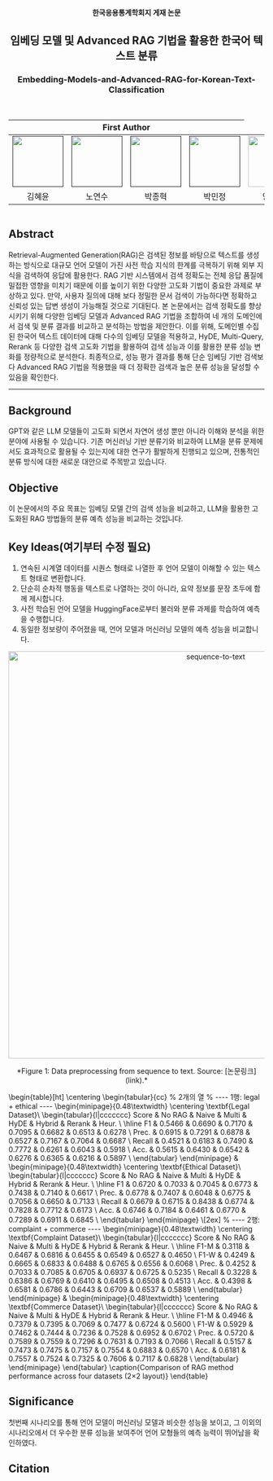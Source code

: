 <h4 align='center'> 한국응용통계학회지 게재 논문 </h4>
<h2 align='center'> 임베딩 모델 및 Advanced RAG 기법을 활용한 한국어 텍스트 분류
<h3 align='center'> Embedding-Models-and-Advanced-RAG-for-Korean-Text-Classification </h3>
<br>   
<div align='center'>
<table>
    <thead>
        <tr>
            <th colspan="4"> First Author </th>
        </tr>
    </thead>
    <tbody>
        <tr>
          <tr>
            <td align='center'><a href=""><img src="" width="100" height="100"></td>
            <td align='center'><a href=""><img src="" width="100" height="100"></td>
            <td align='center'><a href=""><img src="" width="100" height="100"></td>
            <td align='center'><a href=""><img src="" width="100" height="100"></td>
            <td align='center'><a href="https://github.com/ByungwookYang"><img src="https://github.com/ByungwookYang.png" width="100" height="100"></td>
          <tr>
            <td align='center'>김혜윤</td>
            <td align='center'>노연수</td>
            <td align='center'>박종혁</td>
            <td align='center'>박민정</td>
            <td align='center'>양병욱</td>
          </tr>
        </tr>
    </tbody>
</table>

</div>

<!-- Using HTML to center the abstract -->
<div class="columns is-centered has-text-centered">
    <div class="column is-four-fifths">
        <h2>Abstract</h2>
        <div class="content has-text-justified">
 Retrieval-Augmented Generation(RAG)은 검색된 정보를 바탕으로 텍스트를 생성하는 방식으로 대규모 언어 모델이 가진 사전 학습 지식의 한계를 극복하기 위해 외부 지식을 검색하여 응답에 활용한다. RAG 기반 시스템에서 검색 정확도는 전체 응답 품질에 밀접한 영향을 미치기 때문에 이를 높이기 위한 다양한 고도화 기법이 중요한 과제로 부상하고 있다. 만약, 사용자 질의에 대해 보다 정밀한 문서 검색이 가능하다면 정확하고 신뢰성 있는 답변 생성이 가능해질 것으로 기대된다. 본 논문에서는 검색 정확도를 향상시키기 위해 다양한 임베딩 모델과 Advanced RAG 기법을 조합하여 네 개의 도메인에서 검색 및 분류 결과를 비교하고 분석하는 방법을 제안한다. 이를 위해, 도메인별 수집된 한국어 텍스트 데이터에 대해 다수의 임베딩 모델을 적용하고, HyDE, Multi-Query, Rerank 등 다양한 검색 고도화 기법을 활용하여 검색 성능과 이를 활용한 분류 성능 변화를 정량적으로 분석한다. 최종적으로, 성능 평가 결과를 통해 단순 임베딩 기반 검색보다 Advanced RAG 기법을 적용했을 때 더 정확한 검색과 높은 분류 성능을 달성할 수 있음을 확인한다.
        </div>
    </div>
</div>

---

## Background
GPT와 같은 LLM 모델들이 고도화 되면서 자연어 생성 뿐만 아니라 이해와 분석을 위한 분야에 사용될 수 있습니다. 기존 머신러닝 기반 분류기와 비교하여 LLM을 분류 문제에서도 효과적으로 활용될 수 있는지에 대한 연구가 활발하게 진행되고 있으며, 전통적인 분류 방식에 대한 새로운 대안으로 주목받고 있습니다.

## Objective
이 논문에서의 주요 목표는 임베딩 모델 간의 검색 성능을 비교하고, LLM을 활용한 고도화된 RAG 방법들의 분류 예측 성능을 비교하는 것입니다.

 

## Key Ideas(여기부터 수정 필요)
1. 연속된 시계열 데이터를 시퀀스 형태로 나열한 후 언어 모델이 이해할 수 있는 텍스트 형태로 변환합니다.
2. 단순히 순차적 행동을 텍스트로 나열하는 것이 아니라, 요약 정보를 문장 초두에 함께 제시합니다.
3. 사전 학습된 언어 모델을 HuggingFace로부터 불러와 분류 과제를 학습하여 예측을 수행합니다.
4. 동일한 정보량이 주어졌을 때, 언어 모델과 머신러닝 모델의 예측 성능을 비교합니다.

<p align="center">
  <img src="./images/preprocess_figure1.png" alt="sequence-to-text" width="800"/>
</p>
<p align="center">
    *Figure 1: Data preprocessing from sequence to text. Source: [논문링크](link).*
</p>

\begin{table}[ht]
\centering
\begin{tabular}{cc}  % 2개의 열
% ---- 1행: legal + ethical ----
\begin{minipage}{0.48\textwidth}
\centering
\textbf{Legal Dataset}\\
\begin{tabular}{l|ccccccc}
Score & No RAG & Naive & Multi & HyDE & Hybrid & Rerank & Heur. \\
\hline
F1      & 0.5466 & 0.6690 & 0.7170 & 0.7095 & 0.6682 & 0.6513 & 0.6278 \\
Prec.   & 0.6915 & 0.7291 & 0.6878 & 0.6527 & 0.7167 & 0.7064 & 0.6687 \\
Recall  & 0.4521 & 0.6183 & 0.7490 & 0.7772 & 0.6261 & 0.6043 & 0.5918 \\
Acc.    & 0.5615 & 0.6430 & 0.6542 & 0.6276 & 0.6365 & 0.6216 & 0.5897 \\
\end{tabular}
\end{minipage}
&
\begin{minipage}{0.48\textwidth}
\centering
\textbf{Ethical Dataset}\\
\begin{tabular}{l|ccccccc}
Score & No RAG & Naive & Multi & HyDE & Hybrid & Rerank & Heur. \\
\hline
F1      & 0.6720 & 0.7033 & 0.7045 & 0.6773 & 0.7438 & 0.7140 & 0.6617 \\
Prec.   & 0.6778 & 0.7407 & 0.6048 & 0.6775 & 0.7056 & 0.6650 & 0.7133 \\
Recall  & 0.6679 & 0.6715 & 0.8438 & 0.6774 & 0.7828 & 0.7712 & 0.6173 \\
Acc.    & 0.6746 & 0.7184 & 0.6461 & 0.6770 & 0.7289 & 0.6911 & 0.6845 \\
\end{tabular}
\end{minipage}
\\[2ex]
% ---- 2행: complaint + commerce ----
\begin{minipage}{0.48\textwidth}
\centering
\textbf{Complaint Dataset}\\
\begin{tabular}{l|ccccccc}
Score & No RAG & Naive & Multi & HyDE & Hybrid & Rerank & Heur. \\
\hline
F1-M   & 0.3118 & 0.6467 & 0.6816 & 0.6455 & 0.6549 & 0.6527 & 0.4650 \\
F1-W   & 0.4249 & 0.6665 & 0.6833 & 0.6488 & 0.6765 & 0.6556 & 0.6068 \\
Prec.  & 0.4252 & 0.7033 & 0.7085 & 0.6705 & 0.6937 & 0.6725 & 0.5235 \\
Recall & 0.3228 & 0.6386 & 0.6769 & 0.6410 & 0.6495 & 0.6508 & 0.4513 \\
Acc.   & 0.4398 & 0.6581 & 0.6786 & 0.6443 & 0.6709 & 0.6537 & 0.5889 \\
\end{tabular}
\end{minipage}
&
\begin{minipage}{0.48\textwidth}
\centering
\textbf{Commerce Dataset}\\
\begin{tabular}{l|ccccccc}
Score & No RAG & Naive & Multi & HyDE & Hybrid & Rerank & Heur. \\
\hline
F1-M   & 0.4946 & 0.7379 & 0.7395 & 0.7069 & 0.7477 & 0.6724 & 0.5600 \\
F1-W   & 0.5929 & 0.7462 & 0.7444 & 0.7236 & 0.7528 & 0.6952 & 0.6702 \\
Prec.  & 0.5720 & 0.7589 & 0.7559 & 0.7296 & 0.7631 & 0.7193 & 0.7066 \\
Recall & 0.5157 & 0.7473 & 0.7475 & 0.7157 & 0.7554 & 0.6883 & 0.6570 \\
Acc.   & 0.6181 & 0.7557 & 0.7524 & 0.7325 & 0.7606 & 0.7117 & 0.6828 \\
\end{tabular}
\end{minipage}
\end{tabular}
\caption{Comparison of RAG method performance across four datasets (2×2 layout)}
\end{table}



## Significance
첫번째 시나리오를 통해 언어 모델이 머신러닝 모델과 비슷한 성능을 보이고, 그 이외의 시나리오에서 더 우수한 분류 성능을 보여주어 언어 모형들의 예측 능력이 뛰어남을 확인하였다.

## Citation
```

```

